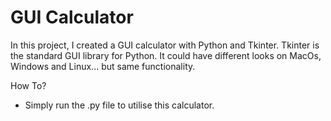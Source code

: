 # GUI Calculator
In this project, I created a GUI calculator with Python and Tkinter. Tkinter is the standard GUI library for Python. It could have different looks on MacOs, Windows and Linux... but same functionality.

How To?
- Simply run the .py file to utilise this calculator.
